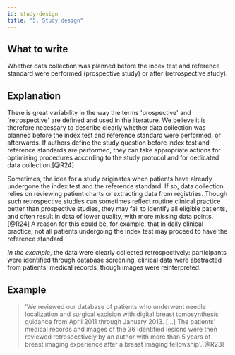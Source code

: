 ```yaml
---
id: study-design
title: "5. Study design"
---
```

## What to write

Whether data collection was planned before the index test and reference standard were performed (prospective study) or after (retrospective study).

## Explanation

There is great variability in the way the terms
'prospective' and 'retrospective' are defined and used in the
literature. We believe it is therefore necessary to describe clearly
whether data collection was planned before the index test and reference
standard were performed, or afterwards. If authors define the study
question before index test and reference standards are performed, they
can take appropriate actions for optimising procedures according to the
study protocol and for dedicated data collection.[@R24]

Sometimes, the idea for a study originates when patients have already
undergone the index test and the reference standard. If so, data
collection relies on reviewing patient charts or extracting data from
registries. Though such retrospective studies can sometimes reflect
routine clinical practice better than prospective studies, they may fail
to identify all eligible patients, and often result in data of lower
quality, with more missing data points.[@R24] A reason for this could
be, for example, that in daily clinical practice, not all patients
undergoing the index test may proceed to have the reference standard.

*In the example*, the data were clearly collected retrospectively:
participants were identified through database screening, clinical data
were abstracted from patients\' medical records, though images were
reinterpreted.

## Example

> 'We reviewed our database of patients who underwent needle
localization and surgical excision with digital breast tomosynthesis
guidance from April 2011 through January 2013. [...] The patients'
medical records and images of the 36 identified lesions were then
reviewed retrospectively by an author with more than 5 years of breast
imaging experience after a breast imaging fellowship'.[@R23]
